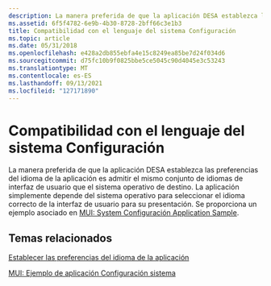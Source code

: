 ```yaml
---
description: La manera preferida de que la aplicación DESA establezca las preferencias del idioma de la aplicación es admitir el mismo conjunto de idiomas de interfaz de usuario que el sistema operativo de destino.
ms.assetid: 6f5f4782-6e9b-4b30-8728-2bff66c3e1b3
title: Compatibilidad con el lenguaje del sistema Configuración
ms.topic: article
ms.date: 05/31/2018
ms.openlocfilehash: e428a2db855ebfa4e15c8249ea85be7d24f034d6
ms.sourcegitcommit: d75fc10b9f0825bbe5ce5045c90d4045e3c53243
ms.translationtype: MT
ms.contentlocale: es-ES
ms.lasthandoff: 09/13/2021
ms.locfileid: "127171890"
---
```

# <a name="supporting-system-language-settings"></a>Compatibilidad con el lenguaje del sistema Configuración

La manera preferida de que la aplicación DESA establezca las preferencias del idioma de la aplicación es admitir el mismo conjunto de idiomas de interfaz de usuario que el sistema operativo de destino. La aplicación simplemente depende del sistema operativo para seleccionar el idioma correcto de la interfaz de usuario para su presentación. Se proporciona un ejemplo asociado en [MUI: System Configuración Application Sample](mui-system-settings-application-sample.md).

## <a name="related-topics"></a>Temas relacionados

<dl> <dt>

[Establecer las preferencias del idioma de la aplicación](setting-application-language-preferences.md)
</dt> <dt>

[MUI: Ejemplo de aplicación Configuración sistema](mui-system-settings-application-sample.md)
</dt> </dl>

 

 



